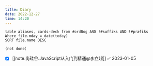 ```yaml
---
title: Diary
date: 2022-12-27
time: 14:20
---
```


```dataview
table aliases, cards-deck from #ordBog AND !#suffiks AND !#præfiks Where file.mday = date(today)
SORT file.name DESC
```

```tasks
(not done)
```

- [x] [[note.尚硅谷.JavaScript从入门到精通@李立超]] ✅ 2023-01-05
